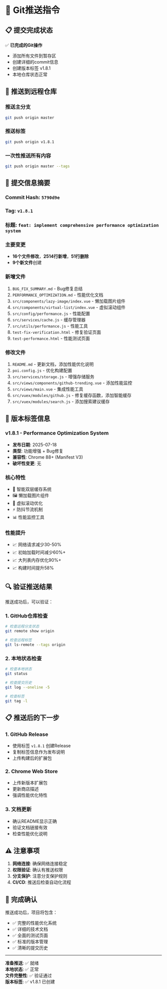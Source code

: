# 🚀 Git推送指令

## 📋 **提交完成状态**

✅ **已完成的Git操作**
- 添加所有文件到暂存区
- 创建详细的commit信息
- 创建版本标签 v1.8.1
- 本地仓库状态正常

## 🔄 **推送到远程仓库**

### 推送主分支
```bash
git push origin master
```

### 推送标签
```bash
git push origin v1.8.1
```

### 一次性推送所有内容
```bash
git push origin master --tags
```

## 📝 **提交信息摘要**

### Commit Hash: `5790d9e`
### Tag: `v1.8.1`
### 标题: `feat: implement comprehensive performance optimization system`

### 主要变更
- **16个文件修改**，**2514行新增**，**51行删除**
- **9个新文件**创建

### 新增文件
1. `BUG_FIX_SUMMARY.md` - Bug修复总结
2. `PERFORMANCE_OPTIMIZATION.md` - 性能优化文档
3. `src/components/lazy-image/index.vue` - 懒加载图片组件
4. `src/components/virtual-list/index.vue` - 虚拟滚动组件
5. `src/config/performance.js` - 性能配置
6. `src/services/cache.js` - 缓存管理器
7. `src/utils/performance.js` - 性能工具
8. `test-fix-verification.html` - 修复验证页面
9. `test-performance.html` - 性能测试页面

### 修改文件
1. `README.md` - 更新文档，添加性能优化说明
2. `poi.config.js` - 优化构建配置
3. `src/services/storage.js` - 增强存储服务
4. `src/views/components/github-trending.vue` - 添加性能监控
5. `src/views/main.vue` - 集成性能工具
6. `src/vuex/modules/github.js` - 修复缓存函数，添加智能缓存
7. `src/vuex/modules/search.js` - 添加搜索建议缓存

## 🎯 **版本标签信息**

### v1.8.1 - Performance Optimization System
- **发布日期**: 2025-07-18
- **类型**: 功能增强 + Bug修复
- **兼容性**: Chrome 88+ (Manifest V3)
- **破坏性变更**: 无

### 核心特性
- 🚀 智能双层缓存系统
- 🖼️ 懒加载图片组件
- 📜 虚拟滚动优化
- ⚡ 防抖节流机制
- 📊 性能监控工具

### 性能提升
- 📈 网络请求减少30-50%
- 📈 初始加载时间减少60%+
- 📈 大列表内存优化90%+
- 📈 构建时间提升58%

## 🔍 **验证推送结果**

推送成功后，可以验证：

### 1. GitHub仓库检查
```bash
# 检查远程分支状态
git remote show origin

# 检查远程标签
git ls-remote --tags origin
```

### 2. 本地状态检查
```bash
# 检查本地状态
git status

# 检查提交历史
git log --oneline -5

# 检查标签
git tag -l
```

## 📋 **推送后的下一步**

### 1. **GitHub Release**
- 使用标签 `v1.8.1` 创建Release
- 复制标签信息作为发布说明
- 上传构建后的扩展包

### 2. **Chrome Web Store**
- 上传新版本扩展包
- 更新商店描述
- 强调性能优化特性

### 3. **文档更新**
- 确认README显示正确
- 验证文档链接有效
- 检查性能优化说明

## ⚠️ **注意事项**

1. **网络连接**: 确保网络连接稳定
2. **权限验证**: 确认有推送权限
3. **分支保护**: 注意分支保护规则
4. **CI/CD**: 推送后检查自动化流程

## 🎉 **完成确认**

推送成功后，项目将包含：
- ✅ 完整的性能优化系统
- ✅ 详细的技术文档
- ✅ 全面的测试页面
- ✅ 标准的版本管理
- ✅ 清晰的提交历史

---

**准备推送**: ✅ 就绪  
**本地状态**: ✅ 正常  
**文件完整性**: ✅ 验证通过  
**版本标签**: ✅ v1.8.1 已创建
